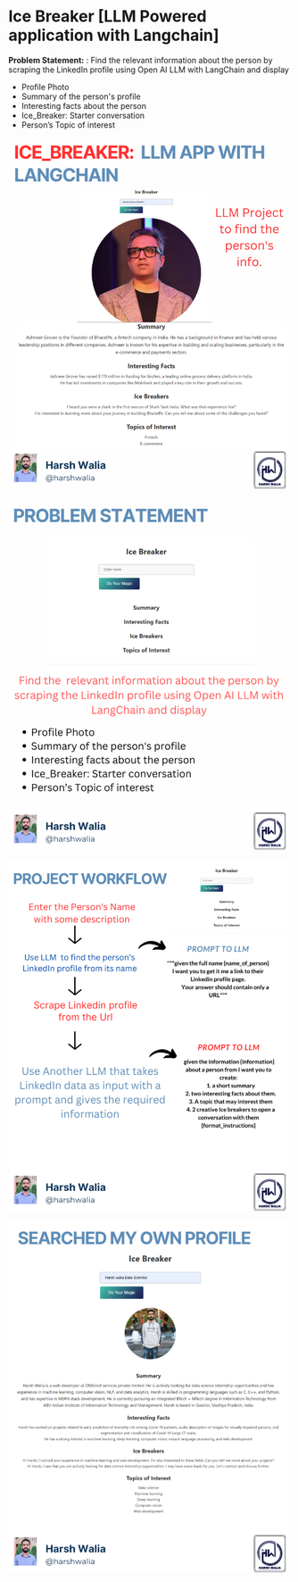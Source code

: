 # Ice Breaker [LLM Powered application with Langchain]

**Problem Statement:** : Find the  relevant information about the person by scraping the LinkedIn profile using Open AI LLM with LangChain and display

* Profile Photo
* Summary of the person's profile
* Interesting facts about the person
* Ice_Breaker: Starter conversation
* Person’s Topic of interest

![1](https://github.com/harshwalia36/Ice_breaker_building_an_app_with_Langchain/blob/master/images/1.png)

![2](https://github.com/harshwalia36/Ice_breaker_building_an_app_with_Langchain/blob/master/images/2.png)

![3](https://github.com/harshwalia36/Ice_breaker_building_an_app_with_Langchain/blob/master/images/3.png)

![4](https://github.com/harshwalia36/Ice_breaker_building_an_app_with_Langchain/blob/master/images/4.png)

